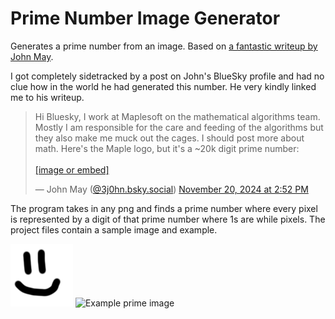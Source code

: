 # Prime Number Image Generator

Generates a prime number from an image. Based on [a fantastic writeup by John May](https://www.mapleprimes.com/maplesoftblog/208543-Is-This-The-Most-Maple-Prime-Post-Ever).

I got completely sidetracked by a post on John's BlueSky profile and had no clue how in the world he had generated this number. He very kindly linked me to his writeup.
<blockquote class="bluesky-embed" data-bluesky-uri="at://did:plc:xotaib3nq6ndclbmy7i5nl3i/app.bsky.feed.post/3lbfpbxzbrc23" data-bluesky-cid="bafyreihmnei5zyfssgitzwmt7wi2kkqdzgsogqt2b4bp3a2htu7fueab7u"><p lang="en">Hi Bluesky, I work at Maplesoft on the mathematical algorithms team. Mostly I am responsible for the care and feeding of the algorithms but they also make me muck out the cages. I should post more about math. Here&#x27;s the Maple logo, but it&#x27;s a ~20k digit prime number:<br><br><a href="https://bsky.app/profile/did:plc:xotaib3nq6ndclbmy7i5nl3i/post/3lbfpbxzbrc23?ref_src=embed">[image or embed]</a></p>&mdash; John May (<a href="https://bsky.app/profile/did:plc:xotaib3nq6ndclbmy7i5nl3i?ref_src=embed">@3j0hn.bsky.social</a>) <a href="https://bsky.app/profile/did:plc:xotaib3nq6ndclbmy7i5nl3i/post/3lbfpbxzbrc23?ref_src=embed">November 20, 2024 at 2:52 PM</a></blockquote>

The program takes in any png and finds a prime number where every pixel is represented by a digit of that prime number where 1s are while pixels. The project files contain a sample image and example.

![Test Image](example.png)
![Example prime image](https://github.com/user-attachments/assets/33884701-a4a0-48b4-85f6-c73c61f5c144)
